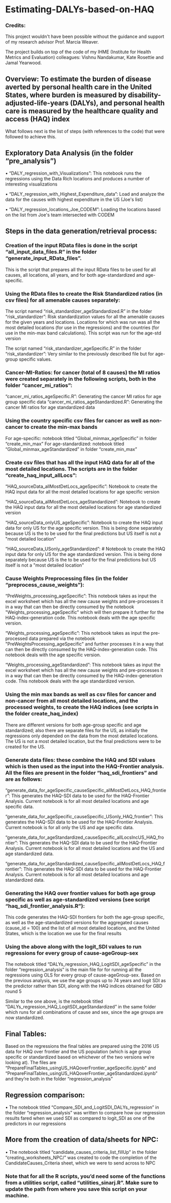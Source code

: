 # Estimating-DALYs-based-on-HAQ

### Credits: 
This project wouldn't have been possible without the guidance and support of my research advisor Prof. Marcia Weaver.

The project builds on top of the code of my IHME (Institute for Health Metrics and Evaluation) colleagues: Vishnu Nandakumar, Kate  Rosettie and Jamal Yearwood. 

## Overview: To estimate the burden of disease averted by personal health care in the United States, where burden is measured by disability-adjusted-life-years (DALYs), and personal health care is measured by the healthcare quality and access (HAQ) index

What follows next is the list of steps (with references to the code) that were followed to achieve this.

## Exploratory Data Analysis (in the folder “pre_analysis”)

•	 “DALY_regression_with_Visualizations”: This notebook runs the regressions using the Data Rich locations and produces a number of interesting visualizations

•	“DALY_regression_with_Highest_Expenditure_data”: Load and analyze the data for the causes with highest expenditure in the US (Joe's list)

•	“DALY_regression_locations_Joe_CODEM”: Loading the locations based on the list from Joe's team intersected with CODEM


## Steps in the data generation/retrieval process:

### Creation of the input RData files is done in the script “all_input_data_files.R” in the folder “generate_input_RData_files”.
This is the script that prepares all the input RData files to be used for all causes, all locations, all years, and for both age-standardized and age-specific.

### Using the RData files to create the Risk Standardized ratios (in csv files) for all amenable causes separately:

The script named “risk_standardizer_ageStandardized.R” in the folder “risk_standardizer”:
Risk standardization values for all the amenable causes for the given years and locations. Locations for which was run was all the most detailed locations (for use in the regressions) and the countries (for use in the min-max band calculations). This script was run for the age-std version

The script named “risk_standardizer_ageSpecific.R” in the folder “risk_standardizer”:
Very similar to the previously described file but for age-group specific values.

### Cancer-MI-Ratios: for cancer (total of 8 causes) the MI ratios were created separately in the following scripts, both in the folder “cancer_mi_ratios”:

“cancer_mi_ratios_ageSpecific.R”:  Generating the cancer MI ratios for age group specific
data
“cancer_mi_ratios_ageStandardized.R”: Generating the cancer MI ratios for age standardized data

### Using the country specific csv files for cancer as well as non-cancer to create the min-max bands
For age-specific: notebook titled “Global_minmax_ageSpecific” in folder “create_min_max”
For age-standardized: notebook titled “Global_minmax_ageStandardized” in folder “create_min_max”

### Create csv files that has all the input HAQ data for all of the most detailed locations. The scripts are in the folder “create_haq_input_allLocs”:

“HAQ_sourceData_allMostDetLocs_ageSpecific”: Notebook to create the HAQ input data for all the most detailed locations for age specific version

“HAQ_sourceData_allMostDetLocs_ageStandardized”: Notebook to create the HAQ input data for all the most detailed locations for age standardized version

“HAQ_sourceData_onlyUS_ageSpecific”: Notebook to create the HAQ input data for only US for the age specific version. This is being done separately because US is the to be used for the final predictions but US itself is not a "most detailed location"

“HAQ_sourceData_USonly_ageStandardized”: # Notebook to create the HAQ input data for only US for the age standardized version. This is being done separately because US is the to be used for the final predictions but US itself is not a "most detailed location"


### Cause Weights Preprocessing files (in the folder “preprocess_cause_weights”):

“PreWeights_processing_ageSpecific”: This notebook takes as input the excel worksheet which has all the new cause weights and pre-processes it in a way that can then be directly consumed by the notebook "Weights_processing_ageSpecific" which will then prepare it further for the HAQ-index-generation code. This notebook deals with the age specific version.

“Weights_processing_ageSpecific”: This notebook takes as input the pre-processed data prepared via the notebook "PreWeightsProcessing_ageSpecific" and further processes it in a way that can then be directly consumed by the HAQ-index-generation code. This notebook deals with the age specific version.

“Weights_processing_ageStandardized”: This notebook takes as input the excel worksheet which has all the new cause weights and pre-processes it in a way that can then be directly consumed by the HAQ-index-generation code. This notebook deals with the age standardized version.

### Using the min max bands as well as csv files for cancer and non-cancer from all most detailed locations, and the processed weights, to create the HAQ indices (see scripts in the folder create_haq_index)

There are different versions for both age-group specific and age standardized; also there are separate files for the US, as initially the regressions only depended on the data from the most detailed locations. The US is not a most detailed location, but the final predictions were to be created for the US.

### Generate data files: these combine the HAQ and SDI values which is then used as the input into the HAQ-Frontier analysis. All the files are present in the folder “haq_sdi_frontiers” and are as follows:

“generate_data_for_ageSpecific_causeSpecific_allMostDetLocs_HAQ_frontier”: This generates the HAQ-SDI data to be used for the HAQ-Frontier Analysis. Current notebook is for all most detailed locations and age specific data.

“generate_data_for_ageSpecific_causeSpecific_USonly_HAQ_frontier”: This generates the HAQ-SDI data to be used for the HAQ-Frontier Analysis. Current notebook is for all only the US and age specific data.

“generate_data_for_ageStandardized_causeSpecific_allLocsIncUS_HAQ_frontier”: This generates the HAQ-SDI data to be used for the HAQ-Frontier Analysis. Current notebook is for all most detailed locations and the US and age standardized data.

“generate_data_for_ageStandardized_causeSpecific_allMostDetLocs_HAQ_frontier”: This generates the HAQ-SDI data to be used for the HAQ-Frontier Analysis. Current notebook is for all most detailed locations and age standardized data.


### Generating the HAQ over frontier values for both age group specific as well as age-standardized versions (see script “haq_sdi_frontier_analysis.R”):
This code generates the HAQ-SDI frontiers for both the age-group specific, as well as the age-standardized versions for the aggregated causes (cause_id = 100) and the list of all most detailed locations, and the United States, which is the location we use for the final results


### Using the above along with the logit_SDI values to run regressions for every group of cause-ageGroup-sex

The notebook titled “DALYs_regression_HAQ_LogitSDI_ageSpecific” in the folder “regression_analysis” is the main file for for running all the regressions using OLS for every group of cause-ageGroup-sex. Based on the previous analysis, we use the age groups up to 74 years and logit SDI as the predictor rather than SDI, along with the HAQ indices obtained for GBD round 5

Similar to the one above, is the notebook titled “DALYs_regression_HAQ_LogitSDI_ageStandardized” in the same folder which runs for all combinations of cause and sex, since the age groups are now standardized.

## Final Tables:

Based on the regressions the final tables are prepared using the 2016 US data for HAQ over frontier and the US population (which is age group specific or standardized based on whichever of the two versions we’re looking at). The files are “PrepareFinalTables_usingUS_HAQoverFrontier_ageSpecific.ipynb" and “PrepareFinalTables_usingUS_HAQoverFrontier_ageStandardized.ipynb” and they’re both in the folder “regression_analysis”

## Regression comparison:

•	The notebook titled “Compare_SDI_and_LogitSDI_DALYs_regression” in the folder “regression_analysis” was written to compare how our regression results fared when we used SDI as compared to logit_SDI as one of the predictors in our regressions

## More from the creation of data/sheets for NPC:

•	The notebook titled “candidate_causes_criteria_list_fillUp” in the folder “creating_worksheets_NPC/” was created to code the completion of the CandidateCauses_Criteria sheet, which we were to send across to NPC

### Note that for all the R scripts, you’d need some of the functions from a utilities script, called “utilities_sinarj.R”. Make sure to update the path from where you save this script on your machine.
